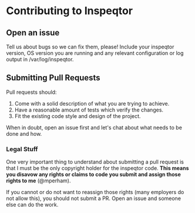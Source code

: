 # Contributing to Inspeqtor

## Open an issue

Tell us about bugs so we can fix them, please!  Include your inspeqtor
version, OS version you are running and any relevant configuration or
log output in /var/log/inspeqtor.

## Submitting Pull Requests

Pull requests should:

 1. Come with a solid description of what you are trying to achieve.
 1. Have a reasonable amount of tests which verify the changes.
 1. Fit the existing code style and design of the project.

When in doubt, open an issue first and let's chat about what needs to be
done and how.

### Legal Stuff

One very important thing to understand about submitting a pull request
is that I must be the only copyright holder for the inspeqtor code.  **This means
you disavow any rights or claims to code you submit and assign those rights to me** (@mperham).

If you cannot or do not want to reassign those rights (many employers do
not allow this), you should not submit a PR.  Open an issue and someone
else can do the work.
